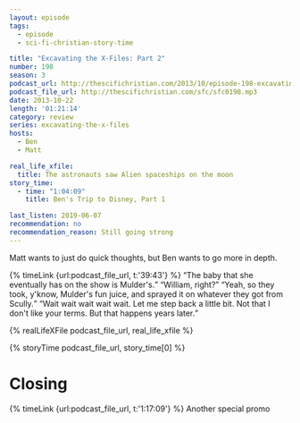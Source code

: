 ```yaml
---
layout: episode
tags:
  - episode
  - sci-fi-christian-story-time

title: "Excavating the X-Files: Part 2"
number: 198
season: 3
podcast_url: http://thescifichristian.com/2013/10/episode-198-excavating-the-x-files-part-2/
podcast_file_url: http://thescifichristian.com/sfc/sfc0198.mp3
date: 2013-10-22
length: '01:21:14'
category: review
series: excavating-the-x-files
hosts:
  - Ben
  - Matt

real_life_xfile: 
  title: The astronauts saw Alien spaceships on the moon
story_time:
  - time: "1:04:09"
    title: Ben's Trip to Disney, Part 1

last_listen: 2019-06-07
recommendation: no
recommendation_reason: Still going strong
---
```

Matt wants to just do quick thoughts, but Ben wants to go more in depth. 

<div class="quote">
  {% timeLink {url:podcast_file_url, t:'39:43'} %}
  <q class="ben">The baby that she eventually has on the show is Mulder's.</q>
  <q class="matt">William, right?</q>
  <q class="ben">Yeah, so they took, y'know, Mulder's fun juice, and sprayed it on whatever they got from Scully.</q>
  <q class="matt">Wait wait wait wait wait. Let me step back a little bit. Not that I don't like your terms. But that happens years later.</q>
</div>

{% realLifeXFile podcast_file_url, real_life_xfile %}

{% storyTime podcast_file_url, story_time[0] %}


# Closing

{% timeLink {url:podcast_file_url, t:'1:17:09'} %} Another special promo 